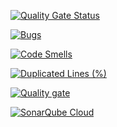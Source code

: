 [![Quality Gate Status](https://sonarcloud.io/api/project_badges/measure?project=nanafilbert_new-repo-actions&metric=alert_status)](https://sonarcloud.io/summary/new_code?id=nanafilbert_new-repo-actions)


[![Bugs](https://sonarcloud.io/api/project_badges/measure?project=nanafilbert_new-repo-actions&metric=bugs)](https://sonarcloud.io/summary/new_code?id=nanafilbert_new-repo-actions)


[![Code Smells](https://sonarcloud.io/api/project_badges/measure?project=nanafilbert_new-repo-actions&metric=code_smells)](https://sonarcloud.io/summary/new_code?id=nanafilbert_new-repo-actions)


[![Duplicated Lines (%)](https://sonarcloud.io/api/project_badges/measure?project=nanafilbert_new-repo-actions&metric=duplicated_lines_density)](https://sonarcloud.io/summary/new_code?id=nanafilbert_new-repo-actions)


[![Quality gate](https://sonarcloud.io/api/project_badges/quality_gate?project=nanafilbert_new-repo-actions)](https://sonarcloud.io/summary/new_code?id=nanafilbert_new-repo-actions)


[![SonarQube Cloud](https://sonarcloud.io/images/project_badges/sonarcloud-dark.svg)](https://sonarcloud.io/summary/new_code?id=nanafilbert_new-repo-actions)